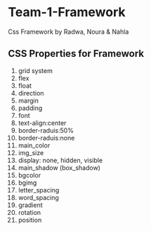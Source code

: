 # Team-1-Framework
Css Framework by Radwa, Noura & Nahla

## CSS Properties for Framework
1. grid system
2. flex
3. float
4. direction
5. margin
6. padding
7. font
8. text-align:center
9. border-raduis:50%
10. border-raduis:none
11. main_color
12. img_size
13. display: none, hidden, visible 
14. main_shadow (box_shadow) 
15. bgcolor 
16. bgimg
17. letter_spacing
18. word_spacing
19. gradient
20. rotation
21. position
